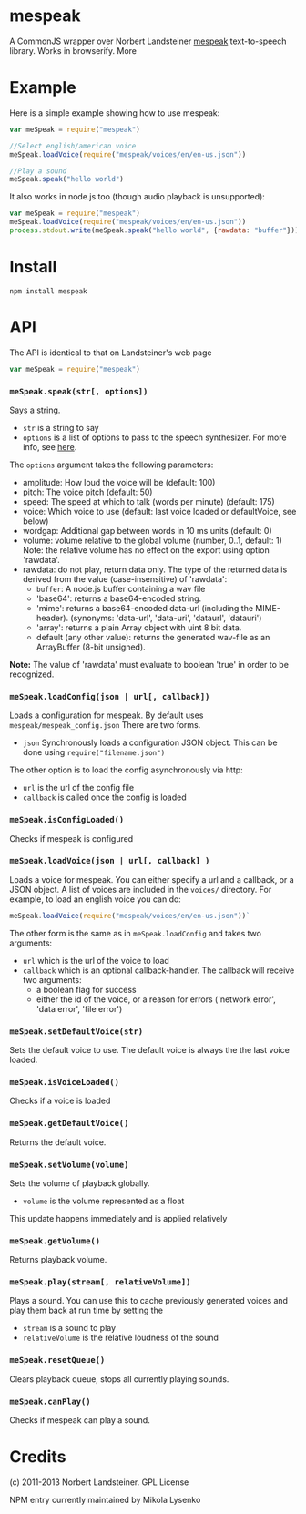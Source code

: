 mespeak
=======
A CommonJS wrapper over Norbert Landsteiner [mespeak](http://www.masswerk.at/mespeak/) text-to-speech library.  Works in browserify.  More

# Example
Here is a simple example showing how to use mespeak:

```javascript
var meSpeak = require("mespeak")

//Select english/american voice
meSpeak.loadVoice(require("mespeak/voices/en/en-us.json"))

//Play a sound
meSpeak.speak("hello world")
```

It also works in node.js too (though audio playback is unsupported):

```javascript
var meSpeak = require("mespeak")
meSpeak.loadVoice(require("mespeak/voices/en/en-us.json"))
process.stdout.write(meSpeak.speak("hello world", {rawdata: "buffer"}))
```

# Install

    npm install mespeak


# API
The API is identical to that on Landsteiner's web page

```javascript
var meSpeak = require("mespeak")
```

### `meSpeak.speak(str[, options])`
Says a string.

* `str` is a string to say
* `options` is a list of options to pass to the speech synthesizer.  For more info, see [here](http://www.masswerk.at/mespeak/).

The `options` argument takes the following parameters:

* amplitude: How loud the voice will be (default: 100)
* pitch:     The voice pitch (default: 50)
* speed:     The speed at which to talk (words per minute) (default: 175)
* voice:     Which voice to use (default: last voice loaded or defaultVoice, see below)
* wordgap:   Additional gap between words in 10 ms units (default: 0)
* volume:    volume relative to the global volume (number, 0..1, default: 1)
             Note: the relative volume has no effect on the export using option 'rawdata'.
* rawdata:    do not play, return data only.
  The type of the returned data is derived from the value (case-insensitive) of 'rawdata':
  - `buffer`: A node.js buffer containing a wav file
  - 'base64': returns a base64-encoded string.
  - 'mime':   returns a base64-encoded data-url (including the MIME-header).
              (synonyms: 'data-url', 'data-uri', 'dataurl', 'datauri')
  - 'array':  returns a plain Array object with uint 8 bit data.
  - default (any other value): returns the generated wav-file as an ArrayBuffer (8-bit unsigned).

**Note:** The value of 'rawdata' must evaluate to boolean 'true' in order to be recognized.


### `meSpeak.loadConfig(json | url[, callback])`
Loads a configuration for mespeak.  By default uses `mespeak/mespeak_config.json`  There are two forms.

* `json` Synchronously loads a configuration JSON object.  This can be done using `require("filename.json")`

The other option is to load the config asynchronously via http:

* `url` is the url of the config file
* `callback` is called once the config is loaded


### `meSpeak.isConfigLoaded()`
Checks if mespeak is configured


### `meSpeak.loadVoice(json | url[, callback] )`
Loads a voice for mespeak.  You can either specify a url and a callback, or a JSON object.  A list of voices are included in the `voices/` directory.  For example, to load an english voice you can do:

```javascript
meSpeak.loadVoice(require("mespeak/voices/en/en-us.json"))`
```

The other form is the same as in `meSpeak.loadConfig` and takes two arguments:

* `url` which is the url of the voice to load
* `callback` which is an optional callback-handler. The callback will receive two arguments:
    - a boolean flag for success
    - either the id of the voice, or a reason for errors ('network error', 'data error', 'file error')

### `meSpeak.setDefaultVoice(str)`
Sets the default voice to use.  The default voice is always the the last voice loaded.

### `meSpeak.isVoiceLoaded()`
Checks if a voice is loaded

### `meSpeak.getDefaultVoice()`
Returns the default voice.

### `meSpeak.setVolume(volume)`
Sets the volume of playback globally.

* `volume` is the volume represented as a float

This update happens immediately and is applied relatively

### `meSpeak.getVolume()`
Returns playback volume.

### `meSpeak.play(stream[, relativeVolume])`
Plays a sound.  You can use this to cache previously generated voices and play them back at run time by setting the

* `stream` is a sound to play
* `relativeVolume` is the relative loudness of the sound

### `meSpeak.resetQueue()`
Clears playback queue, stops all currently playing sounds.

### `meSpeak.canPlay()`
Checks if mespeak can play a sound.

# Credits
(c) 2011-2013 Norbert Landsteiner.  GPL License

NPM entry currently maintained by Mikola Lysenko
